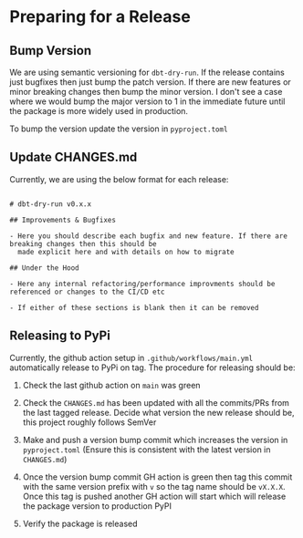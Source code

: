 # Preparing for a Release

## Bump Version

We are using semantic versioning for `dbt-dry-run`. If the release contains just bugfixes then just bump the patch 
version. If there are new features or minor breaking changes then bump the minor version. I don't see a case where 
we would bump the major version to 1 in the immediate future until the package is more widely used in production.

To bump the version update the version in `pyproject.toml`

## Update CHANGES.md

Currently, we are using the below format for each release:

```

# dbt-dry-run v0.x.x

## Improvements & Bugfixes

- Here you should describe each bugfix and new feature. If there are breaking changes then this should be
  made explicit here and with details on how to migrate

## Under the Hood

- Here any internal refactoring/performance improvments should be referenced or changes to the CI/CD etc

- If either of these sections is blank then it can be removed

```

## Releasing to PyPi

Currently, the github action setup in `.github/workflows/main.yml` automatically release to PyPi on tag. The procedure 
for releasing should be:

1. Check the last github action on `main` was green

2. Check the `CHANGES.md` has been updated with all the commits/PRs from the last tagged release. Decide what version 
   the new release should be, this project roughly follows SemVer

3. Make and push a version bump commit which increases the version in `pyproject.toml` (Ensure this is consistent with the latest 
   version in `CHANGES.md`)
   
4. Once the version bump commit GH action is green then tag this commit with the same version prefix with `v` so the tag
   name should be `vX.X.X`. Once this tag is pushed another GH action will start which will release the package version 
   to production PyPI
   
5. Verify the package is released